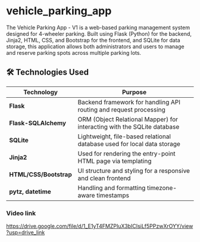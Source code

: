 # vehicle_parking_app
  The Vehicle Parking App - V1 is a web-based parking management system designed for 4-wheeler parking. Built using Flask (Python) for the backend, Jinja2, HTML, CSS, and Bootstrap for the frontend, and SQLite for data storage, this application allows both administrators and users to manage and reserve parking spots across multiple parking lots.


  ## 🛠️ Technologies Used

| Technology              | Purpose                                                                 |
|-------------------------|-------------------------------------------------------------------------|
| **Flask**               | Backend framework for handling API routing and request processing       |
| **Flask-SQLAlchemy**    | ORM (Object Relational Mapper) for interacting with the SQLite database |
| **SQLite**              | Lightweight, file-based relational database used for local data storage |
| **Jinja2**              | Used for rendering the entry-point HTML page via templating             |
| **HTML/CSS/Bootstrap**  | UI structure and styling for a responsive and clean frontend            |
| **pytz, datetime**      | Handling and formatting timezone-aware timestamps                       |


### Video link
https://drive.google.com/file/d/1_E1yT4FMZPIuX3bICIsiLf5PPzwXrOYY/view?usp=drive_link